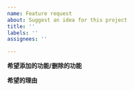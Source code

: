 ```yaml
---
name: Feature request
about: Suggest an idea for this project
title: ''
labels: ''
assignees: ''

---
```


**希望添加的功能/删除的功能**

**希望的理由**
